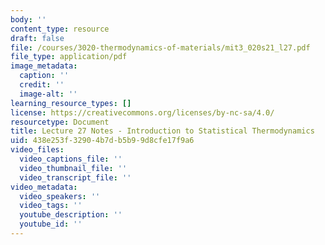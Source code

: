 ```yaml
---
body: ''
content_type: resource
draft: false
file: /courses/3020-thermodynamics-of-materials/mit3_020s21_l27.pdf
file_type: application/pdf
image_metadata:
  caption: ''
  credit: ''
  image-alt: ''
learning_resource_types: []
license: https://creativecommons.org/licenses/by-nc-sa/4.0/
resourcetype: Document
title: Lecture 27 Notes - Introduction to Statistical Thermodynamics
uid: 438e253f-3290-4b7d-b5b9-9d8cfe17f9a6
video_files:
  video_captions_file: ''
  video_thumbnail_file: ''
  video_transcript_file: ''
video_metadata:
  video_speakers: ''
  video_tags: ''
  youtube_description: ''
  youtube_id: ''
---
```


